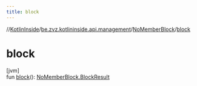 ```yaml
---
title: block
---
```

//[KotlinInside](../../../index.html)/[be.zvz.kotlininside.api.management](../index.html)/[NoMemberBlock](index.html)/[block](block.html)



# block



[jvm]\
fun [block](block.html)(): [NoMemberBlock.BlockResult](-block-result/index.html)




